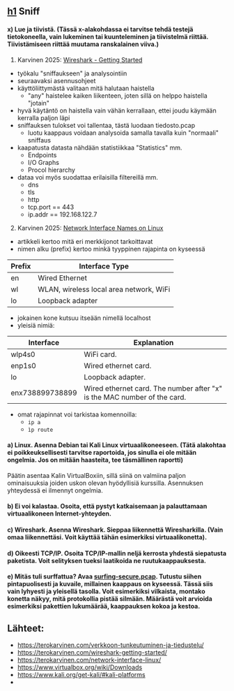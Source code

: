 ## [h1](https://terokarvinen.com/verkkoon-tunkeutuminen-ja-tiedustelu/#:~:text=Page%20Using%20Github-,h1,-Sniff) Sniff


#### x) Lue ja tiivistä. (Tässä x-alakohdassa ei tarvitse tehdä testejä tietokoneella, vain lukeminen tai kuunteleminen ja tiivistelmä riittää. Tiivistämiseen riittää muutama ranskalainen viiva.)

1. Karvinen 2025: [Wireshark - Getting Started](https://terokarvinen.com/wireshark-getting-started/)
- työkalu "sniffaukseen" ja analysointiin
- seuraavaksi asennusohjeet
- käyttöliittymästä valitaan mitä halutaan haistella
  - "any" haistelee kaiken liikenteen, joten sillä on helppo haistella "jotain"
- hyvä käytäntö on haistella vain vähän kerrallaan, ettei joudu käymään kerralla paljon läpi
- sniffauksen tulokset voi tallentaa, tästä luodaan tiedosto.pcap
  - luotu kaappaus voidaan analysoida samalla tavalla kuin "normaali" sniffaus
- kaapatusta datasta nähdään statistiikkaa "Statistics" mm.
  - Endpoints
  - I/O Graphs
  - Procol hierarchy
- dataa voi myös suodattaa erilaisilla filtereillä mm.
  - dns
  - tls
  - http
  - tcp.port == 443
  - ip.addr == 192.168.122.7


2. Karvinen 2025: [Network Interface Names on Linux](https://terokarvinen.com/network-interface-linux/)
- artikkeli kertoo mitä eri merkkijonot tarkoittavat
- nimen alku (prefix) kertoo minkä tyyppinen rajapinta on kyseessä

| Prefix | Interface Type                            |
|--------|-------------------------------------------|
| en     | Wired Ethernet                            |
| wl     | WLAN, wireless local area network, WiFi   |
| lo     | Loopback adapter                          |

- jokainen kone kutsuu itseään nimellä localhost
- yleisiä nimiä:

| Interface       | Explanation                                                              |
|-----------------|--------------------------------------------------------------------------|
| wlp4s0          | WiFi card.                                                               |
| enp1s0          | Wired ethernet card.                                                     |
| lo              | Loopback adapter.                                                        |
| enx738899738899 | Wired ethernet card. The number after "x" is the MAC number of the card. |

- omat rajapinnat voi tarkistaa komennoilla:
  - `ip a`
  - `ìp route`



#### a) Linux. Asenna Debian tai Kali Linux virtuaalikoneeseen. (Tätä alakohtaa ei poikkeuksellisesti tarvitse raportoida, jos sinulla ei ole mitään ongelmia. Jos on mitään haasteita, tee täsmällinen raportti)

Päätin asentaa Kalin VirtualBoxiin, sillä siinä on valmiina paljon ominaisuuksia joiden uskon olevan hyödyllisiä kurssilla. Asennuksen yhteydessä ei ilmennyt ongelmia.



#### b) Ei voi kalastaa. Osoita, että pystyt katkaisemaan ja palauttamaan virtuaalikoneen Internet-yhteyden.




#### c) Wireshark. Asenna Wireshark. Sieppaa liikennettä Wiresharkilla. (Vain omaa liikennettäsi. Voit käyttää tähän esimerkiksi virtuaalikonetta).




#### d) Oikeesti TCP/IP. Osoita TCP/IP-mallin neljä kerrosta yhdestä siepatusta paketista. Voit selityksen tueksi laatikoida ne ruutukaappauksesta.




#### e) Mitäs tuli surffattua? Avaa [surfing-secure.pcap](https://terokarvinen.com/verkkoon-tunkeutuminen-ja-tiedustelu/surfing-secure.pcap). Tutustu siihen pintapuolisesti ja kuvaile, millainen kaappaus on kyseessä. Tässä siis vain lyhyesti ja yleisellä tasolla. Voit esimerkiksi vilkaista, montako konetta näkyy, mitä protokollia pistää silmään. Määrästä voit arvioida esimerkiksi pakettien lukumäärää, kaappauksen kokoa ja kestoa.




## Lähteet:

- https://terokarvinen.com/verkkoon-tunkeutuminen-ja-tiedustelu/
- https://terokarvinen.com/wireshark-getting-started/
- https://terokarvinen.com/network-interface-linux/
- https://www.virtualbox.org/wiki/Downloads
- https://www.kali.org/get-kali/#kali-platforms
- 
